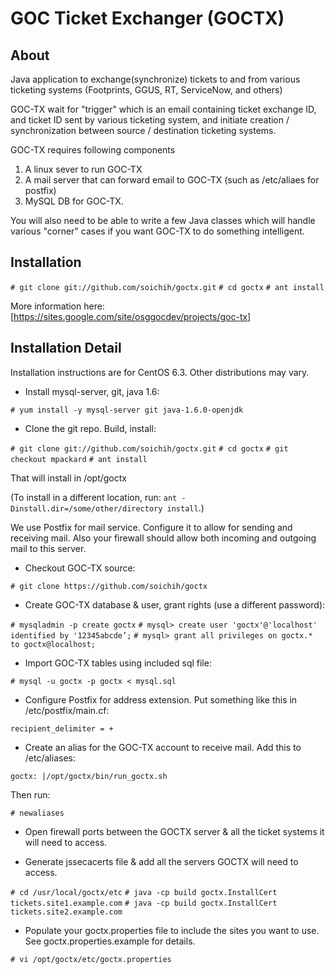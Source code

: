 GOC Ticket Exchanger (GOCTX)
============================

About
-----

Java application to exchange(synchronize) tickets to and from various ticketing systems (Footprints, GGUS, RT, ServiceNow, and others)

GOC-TX wait for "trigger" which is an email containing ticket exchange ID, and ticket ID sent by various ticketing system, and initiate creation / synchronization between source / destination ticketing systems.

GOC-TX requires following components

1) A linux sever to run GOC-TX
2) A mail server that can forward email to GOC-TX (such as /etc/aliaes for postfix)
3) MySQL DB for GOC-TX.

You will also need to be able to write a few Java classes which will handle various "corner" cases if you want GOC-TX to do something intelligent.

Installation
------------

`# git clone git://github.com/soichih/goctx.git`
`# cd goctx`
`# ant install`

More information here: [https://sites.google.com/site/osggocdev/projects/goc-tx]

Installation Detail
-------------------

Installation instructions are for CentOS 6.3. Other distributions may vary.

- Install mysql-server, git, java 1.6:

`# yum install -y mysql-server git java-1.6.0-openjdk`

- Clone the git repo. Build, install:

`# git clone git://github.com/soichih/goctx.git`
`# cd goctx`
`# git checkout mpackard`
`# ant install`

That will install in /opt/goctx

(To install in a different location, run: `ant -Dinstall.dir=/some/other/directory install`.)

We use Postfix for mail service. Configure it to allow for sending and receiving mail. Also your firewall should allow both incoming and outgoing mail to this server.

- Checkout GOC-TX source:

`# git clone https://github.com/soichih/goctx`

- Create GOC-TX database & user, grant rights (use a different password):

`# mysqladmin -p create goctx`
`# mysql> create user 'goctx'@'localhost' identified by '12345abcde’;`
`# mysql> grant all privileges on goctx.* to goctx@localhost;`

- Import GOC-TX tables using included sql file:

`# mysql -u goctx -p goctx < mysql.sql`

- Configure Postfix for address extension. Put something like this in /etc/postfix/main.cf:

`recipient_delimiter = +`

- Create an alias for the GOC-TX account to receive mail. Add this to /etc/aliases:

`goctx: |/opt/goctx/bin/run_goctx.sh`

Then run:

`# newaliases`

- Open firewall ports between the GOCTX server & all the ticket systems it will need to access.

- Generate jssecacerts file & add all the servers GOCTX will need to access. 

`# cd /usr/local/goctx/etc`
`# java -cp build goctx.InstallCert tickets.site1.example.com`
`# java -cp build goctx.InstallCert tickets.site2.example.com`

- Populate your goctx.properties file to include the sites you want to use. See goctx.properties.example for details.

`# vi /opt/goctx/etc/goctx.properties`



